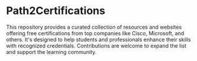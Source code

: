 # Path2Certifications
This repository provides a curated collection of resources and websites offering free certifications from top companies like Cisco, Microsoft, and others. It's designed to help students and professionals enhance their skills with recognized credentials. Contributions are welcome to expand the list and support the learning community.
